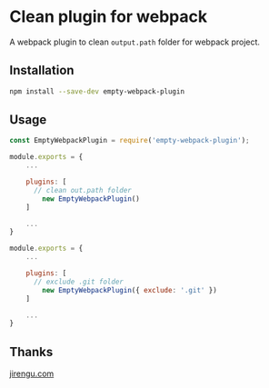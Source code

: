 # Clean plugin for webpack

A webpack plugin to clean `output.path` folder for webpack project.

## Installation

```bash
npm install --save-dev empty-webpack-plugin
```

## Usage

```js
const EmptyWebpackPlugin = require('empty-webpack-plugin');

module.exports = {
	...

	plugins: [
	  // clean out.path folder
		new EmptyWebpackPlugin()
	]

	...
}

module.exports = {
	...

	plugins: [
	  // exclude .git folder
		new EmptyWebpackPlugin({ exclude: '.git' })
	]

	...
}

```

## Thanks
[jirengu.com](https://jirengu.com)